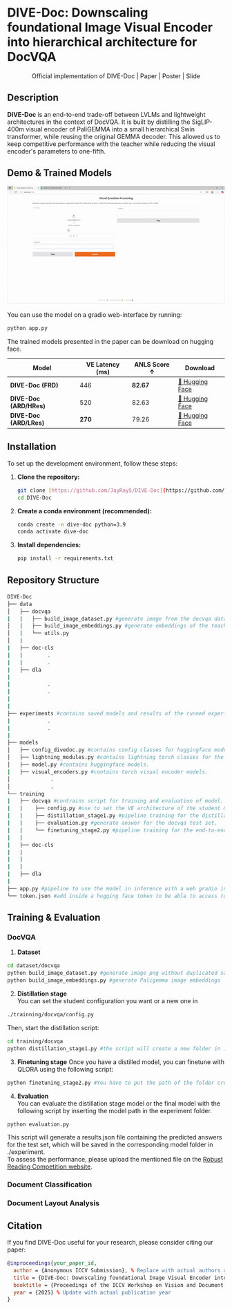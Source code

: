 # DIVE-Doc: Downscaling foundational Image Visual Encoder into hierarchical architecture for DocVQA 
<div align="center">Official implementation of DIVE-Doc | Paper | Poster | Slide </div>

## Description

**DIVE-Doc** is an end-to-end trade-off between LVLMs and lightweight architectures in the context of DocVQA. It is built by distilling the SigLIP-400m visual encoder of PaliGEMMA into a small hierarchical Swin transformer, while reusing the original GEMMA decoder. This allowed us to keep competitive performance with the teacher while reducing the visual encoder's parameters to one-fifth.

## Demo & Trained Models

![Alt text for video GIF](./demo_readme.gif)

You can use the model on a gradio web-interface by running:
```bash
python app.py
```
The trained models presented in the paper can be download on hugging face.

| Model                    | VE Latency (ms)| ANLS Score ↑ | Download |
|--------------------------|--------------|----------------|-----|
| **DIVE-Doc (FRD)**       | 446     | **82.67**  |   [🤗 Hugging Face](https://huggingface.co)  |
| **DIVE-Doc (ARD/HRes)**  | 520     | 82.63        |  [🤗 Hugging Face](https://huggingface.co)   |
| **DIVE-Doc (ARD/LRes)**  | **270**    | 79.26       |   [🤗 Hugging Face](https://huggingface.co)  |



## Installation

To set up the development environment, follow these steps:

1.  **Clone the repository:**
    ```bash
    git clone [https://github.com/JayRay5/DIVE-Doc](https://github.com/JayRay5/DIVE-Doc)
    cd DIVE-Doc
    ```
2.  **Create a conda environment (recommended):**
    ```bash
    conda create -n dive-doc python=3.9
    conda activate dive-doc
    ```
3.  **Install dependencies:**
    ```bash
    pip install -r requirements.txt
    ```
    
## Repository Structure
```bash
DIVE-Doc
├── data
│   ├── docvqa
|   |   ├── build_image_dataset.py #generate image from the docvqa dataset without dupplicated samples for the distillation stage.
│   |   ├── build_image_embeddings.py #generate embeddings of the teacher paligemma for the distillation stage.
│   |   └── utils.py       
│   |          
|   ├── doc-cls
|   |        .
|   |        .
|   ├── dla
|      
|            .
|            .
|
|
├── experiments #contains saved models and results of the runned experiments
|            .
|            .
|
├── models 
│   ├── config_divedoc.py #contains config classes for huggingface models.
│   ├── lightning_modules.py #contains lightning torch classes for the distillation stage.
│   ├── model.py #contains huggingface models.
|   ├── visual_encoders.py #contains torch visual encoder models.
│             .
│             .
└── training
|   ├── docvqa #contrains script for training and evaluation of model.
|   |    ├── config.py #use to set the VE architecture of the student & hyperparameters for the distillation stage.
|   |    ├── distillation_stage1.py #pipeline training for the distillation stage.
|   |    ├── evaluation.py #generate answer for the docvqa test set.
|   |    └── finetuning_stage2.py #pipeline training for the end-to-end finetuning stage.
|   |
|   ├── doc-cls
|   |
|   |
|   |
|   ├── dla
|
├── app.py #pipeline to use the model in inference with a web gradio interface
└── token.json #add inside a hugging face token to be able to access to the teacher model from huggingface
```
## Training & Evaluation

### DocVQA
1. **Dataset**
```bash
cd dataset/docvqa
python build_image_dataset.py #generate image png without duplicated samples
python build_image_embeddings.py #generate Paligemma image embeddings 
```
2. **Distillation stage** <br>
You can set the student configuration you want or a new one in
```bash
./trainning/docvqa/config.py
```
Then, start the distillation script: 
```bash
cd training/docvqa
python distillation_stage1.py #the script will create a new folder in ./experiments, which will contain the weights of this training stage
```
3. **Finetuning stage**
Once you have a distilled model, you can finetune with QLORA using the following script:
```bash
python finetuning_stage2.py #You have to put the path of the folder created by the distillation pipeline in this script
```
4. **Evaluation** <br>
You can evaluate the distillation stage model or the final model with the following script by inserting the model path in the experiment folder.
```bash
python evaluation.py
```
This script will generate a results.json file containing the predicted answers for the test set, which will be saved in the corresponding model folder in ./experiment. <br>
To assess the performance, please upload the mentioned file on the [Robust Reading Competition website](https://rrc.cvc.uab.es/?ch=17&com=evaluation&task=1).
### Document Classification

### Document Layout Analysis 

## Citation

If you find DIVE-Doc useful for your research, please consider citing our paper:

```bibtex
@inproceedings{your_paper_id,
  author = {Anonymous ICCV Submission}, % Replace with actual authors after blind review
  title = {DIVE-Doc: Downscaling foundational Image Visual Encoder into hierarchical architecture for DocVQA},
  booktitle = {Proceedings of the ICCV Workshop on Vision and Document Intelligence}, % Update with actual workshop name if different
  year = {2025} % Update with actual publication year
}
